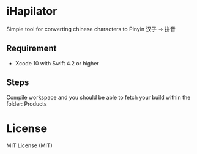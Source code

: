 # iHapilator

Simple tool for converting chinese characters to Pinyin 汉子 -> 拼音

## Requirement
- Xcode 10 with Swift 4.2 or higher

## Steps
Compile workspace and you should be able to fetch your build within the folder: Products

# License
MIT License (MIT)
